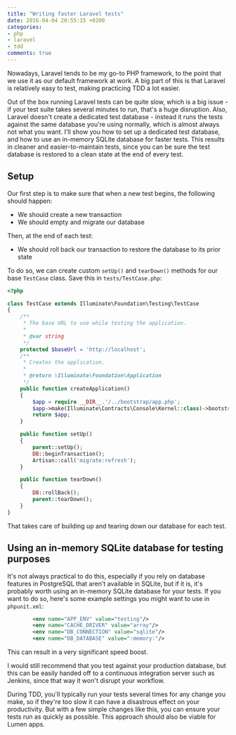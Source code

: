 ```yaml
---
title: "Writing faster Laravel tests"
date: 2016-04-04 20:55:15 +0100
categories:
- php
- laravel
- tdd
comments: true
---
```


Nowadays, Laravel tends to be my go-to PHP framework, to the point that we use it as our default framework at work. A big part of this is that Laravel is relatively easy to test, making practicing TDD a lot easier.

Out of the box running Laravel tests can be quite slow, which is a big issue - if your test suite takes several minutes to run, that's a huge disruption. Also, Laravel doesn't create a dedicated test database - instead it runs the tests against the same database you're using normally, which is almost always not what you want. I'll show you how to set up a dedicated test database, and how to use an in-memory SQLite database for faster tests. This results in cleaner and easier-to-maintain tests, since you can be sure the test database is restored to a clean state at the end of every test.

Setup
-----

Our first step is to make sure that when a new test begins, the following should happen:

* We should create a new transaction
* We should empty and migrate our database

Then, at the end of each test:

* We should roll back our transaction to restore the database to its prior state

To do so, we can create custom `setUp()` and `tearDown()` methods for our base `TestCase` class. Save this in `tests/TestCase.php`:

```php
<?php

class TestCase extends Illuminate\Foundation\Testing\TestCase
{
    /**
     * The base URL to use while testing the application.
     *
     * @var string
     */
    protected $baseUrl = 'http://localhost';
    /**
     * Creates the application.
     *
     * @return \Illuminate\Foundation\Application
     */
    public function createApplication()
    {
        $app = require __DIR__.'/../bootstrap/app.php';
        $app->make(Illuminate\Contracts\Console\Kernel::class)->bootstrap();
        return $app;
    }

    public function setUp()
    {
        parent::setUp();
        DB::beginTransaction();
        Artisan::call('migrate:refresh');
    }

    public function tearDown()
    {
        DB::rollBack();
        parent::tearDown();
    }
}
```

That takes care of building up and tearing down our database for each test.

Using an in-memory SQLite database for testing purposes
-------------------------------------------------------

It's not always practical to do this, especially if you rely on database features in PostgreSQL that aren't available in SQLite, but if it is, it's probably worth using an in-memory SQLite database for your tests. If you want to do so, here's some example settings you might want to use in `phpunit.xml`:

```xml
        <env name="APP_ENV" value="testing"/>
        <env name="CACHE_DRIVER" value="array"/>
        <env name="DB_CONNECTION" value="sqlite"/>
        <env name="DB_DATABASE" value=":memory:"/>
```

This can result in a very significant speed boost.

I would still recommend that you test against your production database, but this can be easily handed off to a continuous integration server such as Jenkins, since that way it won't disrupt your workflow. 

During TDD, you'll typically run your tests several times for any change you make, so if they're too slow it can have a disastrous effect on your productivity. But with a few simple changes like this, you can ensure your tests run as quickly as possible. This approach should also be viable for Lumen apps.
